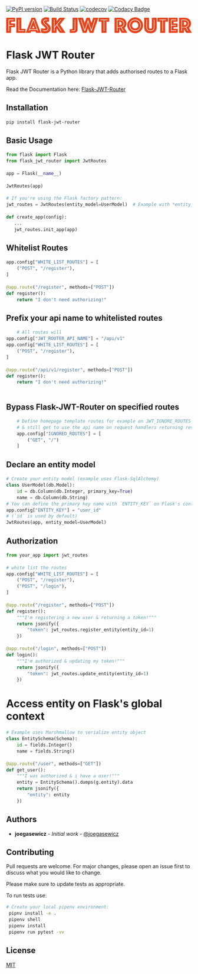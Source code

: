 [![PyPI version](https://badge.fury.io/py/flask-jwt-router.svg)](https://badge.fury.io/py/flask-jwt-router)
[![Build Status](https://travis-ci.org/joegasewicz/Flask-JWT-Router.svg?branch=master)](https://travis-ci.org/joegasewicz/Flask-JWT-Router)
[![codecov](https://codecov.io/gh/joegasewicz/Flask-JWT-Router/branch/master/graph/badge.svg)](https://codecov.io/gh/joegasewicz/Flask-JWT-Router)
[![Codacy Badge](https://api.codacy.com/project/badge/Grade/c15de26af47d48448392eaa5e0e41bcf)](https://www.codacy.com/manual/joegasewicz/Flask-JWT-Router?utm_source=github.com&amp;utm_medium=referral&amp;utm_content=joegasewicz/Flask-JWT-Router&amp;utm_campaign=Badge_Grade)

![Greenprint](logo.png?raw=true "Title")

# Flask JWT Router

Flask JWT Router is a Python library that adds authorised routes to a Flask app.

Read the Documentation here: [Flask-JWT-Router](https://flask-jwt-router.readthedocs.io/en/latest/) 

## Installation

```bash
pip install flask-jwt-router
```

## Basic Usage
 ```python
from flask import Flask
from flask_jwt_router import JwtRoutes

app = Flask(__name__)

JwtRoutes(app)

# If you're using the Flask factory pattern:
jwt_routes = JwtRoutes(entity_model=UserModel)  # Example with *entity_model - see below

def create_app(config):
    ...
    jwt_routes.init_app(app)

```

## Whitelist Routes
```python
app.config["WHITE_LIST_ROUTES"] = [
    ("POST", "/register"),
]

@app.route("/register", methods=["POST"])
def register():
    return "I don't need authorizing!"
```

## Prefix your api name to whitelisted routes
```python
    # All routes will
app.config["JWT_ROUTER_API_NAME"] = "/api/v1"
app.config["WHITE_LIST_ROUTES"] = [
    ("POST", "/register"),
]

@app.route("/api/v1/register", methods=["POST"])
def register():
    return "I don't need authorizing!"
   
```

## Bypass Flask-JWT-Router on specified routes
```python
    # Define homepage template routes for example on JWT_IGNORE_ROUTES 
    # & still get to use the api name on request handlers returning resources
    app.config["IGNORED_ROUTES"] = [
        ("GET", "/")
    ]
```

## Declare an entity model
```python
# Create your entity model (example uses Flask-SqlAlchemy)
class UserModel(db.Model):
    id = db.Column(db.Integer, primary_key=True)
    name = db.Column(db.String)
# You can define the primary key name with `ENTITY_KEY` on Flask's config
app.config["ENTITY_KEY"] = "user_id"
# (`id` is used by default)
JwtRoutes(app, entity_model=UserModel)

```

## Authorization
```python
from your_app import jwt_routes

# white list the routes
app.config["WHITE_LIST_ROUTES"] = [
    ("POST", "/register"),
    ("POST", "/login"),
]

@app.route("/register", methods=["POST"])
def register():
    """I'm registering a new user & returning a token!"""
    return jsonify({
        "token": jwt_routes.register_entity(entity_id=1)
    })

@app.route("/login", methods=["POST"])
def login():
    """I'm authorized & updating my token!"""
    return jsonify({
        "token": jwt_routes.update_entity(entity_id=1)
    })
```

# Access entity on Flask's global context
```python
# Example uses Marshmallow to serialize entity object
class EntitySchema(Schema):
    id = fields.Integer()
    name = fields.String()

@app.route("/user", methods=["GET"])
def get_user():
    """I was authorized & i have a user!"""
    entity = EntitySchema().dumps(g.entity).data
    return jsonify({
        "entity": entity
    })

```

## Authors

* **joegasewicz** - *Initial work* - [@joegasewicz](https://twitter.com/joegasewicz)

## Contributing
Pull requests are welcome. For major changes, please open an issue first to discuss what you would like to change.

Please make sure to update tests as appropriate.

To run tests use:
```bash
# Create your local pipenv environment:
 pipnv install -e .
 pipenv shell
 pipenv install
 pipenv run pytest -vv
```

## License
[MIT](https://choosealicense.com/licenses/mit/)
